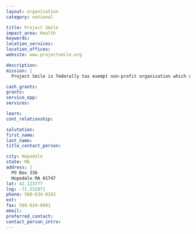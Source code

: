 ```yaml
---
layout: organization
category: national

title: Project Smile
impact_area: Health
keywords: 
location_services: 
location_offices: 
website: www.projectsmile.org

description: 
mission: |
  Project Smile is federally tax exempt non-profit organization which donates stuffed animals, coloring books/crayons, small toys and children's reading books to police and fire departments for police officers, fire fighters and paramedics to give to children involved in traumatic situations. Project Smile has recently launched the Operation Elder Care program which provides stuffed animals to elderly people who are making the difficult and frequently traumatic transition to life in a nursing home. Established in November 2003, Project Smile was founded by Catherine Pisacane.

cash_grants: 
grants: 
service_opp: 
services: 

learn: 
cont_relationship: 

salutation: 
first_name: 
last_name: 
title_contact_person: 

city: Hopedale
state: MA
address: |
  PO Box 336  
  Hopedale MA 01747
lat: 42.123777
lng: -71.532971
phone: 508-634-0203
ext: 
fax: 508-634-8001
email: 
preferred_contact: 
contact_person_intro: 
---
```

